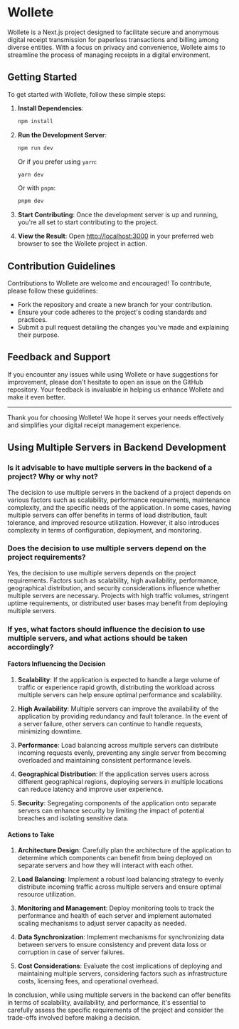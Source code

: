 # Wollete

Wollete is a Next.js project designed to facilitate secure and anonymous digital receipt transmission for paperless transactions and billing among diverse entities. With a focus on privacy and convenience, Wollete aims to streamline the process of managing receipts in a digital environment.

## Getting Started

To get started with Wollete, follow these simple steps:

1. **Install Dependencies**:
   ```bash
   npm install
   ```
2. **Run the Development Server**:

   ```bash
   npm run dev
   ```

   Or if you prefer using `yarn`:

   ```bash
   yarn dev
   ```

   Or with `pnpm`:

   ```bash
   pnpm dev
   ```

3. **Start Contributing**: Once the development server is up and running, you're all set to start contributing to the project.

4. **View the Result**: Open [http://localhost:3000](http://localhost:3000) in your preferred web browser to see the Wollete project in action.

## Contribution Guidelines

Contributions to Wollete are welcome and encouraged! To contribute, please follow these guidelines:

- Fork the repository and create a new branch for your contribution.
- Ensure your code adheres to the project's coding standards and practices.
- Submit a pull request detailing the changes you've made and explaining their purpose.

## Feedback and Support

If you encounter any issues while using Wollete or have suggestions for improvement, please don't hesitate to open an issue on the GitHub repository. Your feedback is invaluable in helping us enhance Wollete and make it even better.

---

Thank you for choosing Wollete! We hope it serves your needs effectively and simplifies your digital receipt management experience.

## Using Multiple Servers in Backend Development

### Is it advisable to have multiple servers in the backend of a project? Why or why not?

The decision to use multiple servers in the backend of a project depends on various factors such as scalability, performance requirements, maintenance complexity, and the specific needs of the application. In some cases, having multiple servers can offer benefits in terms of load distribution, fault tolerance, and improved resource utilization. However, it also introduces complexity in terms of configuration, deployment, and monitoring.

### Does the decision to use multiple servers depend on the project requirements?

Yes, the decision to use multiple servers depends on the project requirements. Factors such as scalability, high availability, performance, geographical distribution, and security considerations influence whether multiple servers are necessary. Projects with high traffic volumes, stringent uptime requirements, or distributed user bases may benefit from deploying multiple servers.

### If yes, what factors should influence the decision to use multiple servers, and what actions should be taken accordingly?

#### Factors Influencing the Decision

1. **Scalability**: If the application is expected to handle a large volume of traffic or experience rapid growth, distributing the workload across multiple servers can help ensure optimal performance and scalability.

2. **High Availability**: Multiple servers can improve the availability of the application by providing redundancy and fault tolerance. In the event of a server failure, other servers can continue to handle requests, minimizing downtime.

3. **Performance**: Load balancing across multiple servers can distribute incoming requests evenly, preventing any single server from becoming overloaded and maintaining consistent performance levels.

4. **Geographical Distribution**: If the application serves users across different geographical regions, deploying servers in multiple locations can reduce latency and improve user experience.

5. **Security**: Segregating components of the application onto separate servers can enhance security by limiting the impact of potential breaches and isolating sensitive data.

#### Actions to Take

1. **Architecture Design**: Carefully plan the architecture of the application to determine which components can benefit from being deployed on separate servers and how they will interact with each other.

2. **Load Balancing**: Implement a robust load balancing strategy to evenly distribute incoming traffic across multiple servers and ensure optimal resource utilization.

3. **Monitoring and Management**: Deploy monitoring tools to track the performance and health of each server and implement automated scaling mechanisms to adjust server capacity as needed.

4. **Data Synchronization**: Implement mechanisms for synchronizing data between servers to ensure consistency and prevent data loss or corruption in case of server failures.

5. **Cost Considerations**: Evaluate the cost implications of deploying and maintaining multiple servers, considering factors such as infrastructure costs, licensing fees, and operational overhead.

In conclusion, while using multiple servers in the backend can offer benefits in terms of scalability, availability, and performance, it's essential to carefully assess the specific requirements of the project and consider the trade-offs involved before making a decision.
